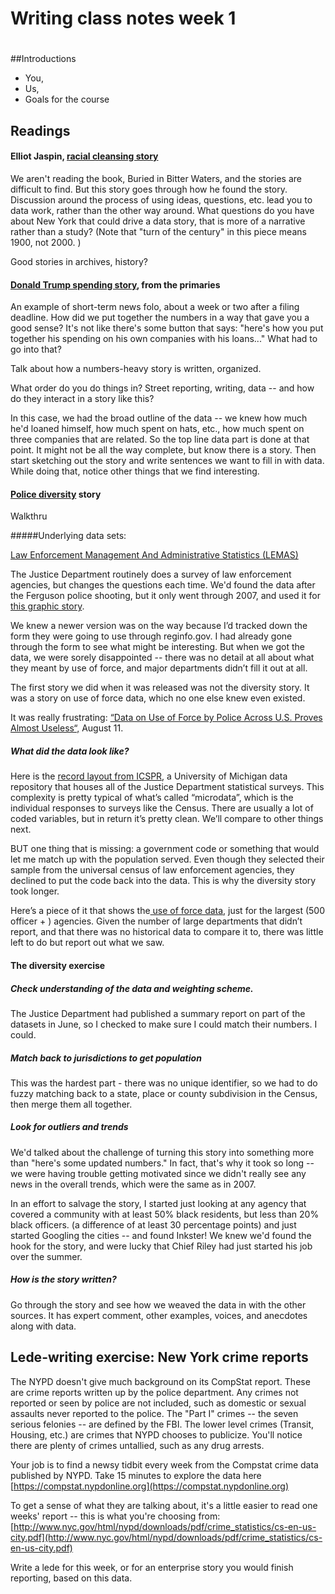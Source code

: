 # Writing class notes week 1
#

##Introductions
* You, 
* Us,
* Goals for the course

## Readings

#### Elliot Jaspin, [racial cleansing story](http://historynewsnetwork.org/article/35847)

We aren't reading the book, Buried in Bitter Waters, and the stories are difficult to find. But this story goes through how he found the story. Discussion around the process of using ideas, questions, etc. lead you to data work, rather than the other way around. What questions do you have about New York that could drive a data story, that is more of a narrative rather than a study? (Note that "turn of the century" in this piece means 1900, not 2000. )

Good stories in archives, history? 

#### [Donald Trump spending story](http://www.nytimes.com/2016/02/06/us/politics/donald-trumps-campaign-billed-as-self-funded-risks-little-of-his-fortune.html), from the primaries

An example of short-term news folo, about a week or two after a filing deadline. How did we put together the numbers in a way that gave you a good sense? It's not like there's some button that says: "here's how you put together his spending on his own companies with his loans..." What had to go into that? 

Talk about how a numbers-heavy story is written, organized.

What order do you do things in? Street reporting, writing, data -- and how do they interact in a story like this? 

In this case, we had the broad outline of the data -- we knew how much he'd loaned himself, how much spent on hats, etc., how much spent on three companies that are related. So the top line data part is done at that point. It might not be all the way complete, but know there is a story. Then start sketching out the story and write sentences we want to fill in with data. While doing that, notice other things that we find interesting. 

#### [Police diversity](http://www.nytimes.com/2015/11/08/us/politics/police-chiefs-looking-to-diversify-forces-face-structural-hurdles.html) story 

Walkthru

#####Underlying data sets:

[Law Enforcement Management And Administrative Statistics (LEMAS)](http://www.bjs.gov/index.cfm?ty=dcdetail&iid=248)

The Justice Department routinely does a survey of law enforcement agencies, but changes the questions each time. We'd found the data after the Ferguson police shooting, but it only went through 2007, and used it for [this graphic story](http://www.nytimes.com/interactive/2014/09/03/us/the-race-gap-in-americas-police-departments.html).

We knew a newer version was on the way because I’d tracked down the form they were going to use through reginfo.gov. I had already gone through the form to see what might be interesting. But when we got the data, we were sorely disappointed -- there was no detail at all about what they meant by use of force, and major departments didn’t fill it out at all. 

The first story we did when it was released was not the diversity story. It was a story on use of force data, which no one else knew even existed. 

It was really frustrating: 
[“Data on Use of Force by Police Across U.S. Proves Almost Useless“,](http://www.nytimes.com/2015/08/12/us/data-on-use-of-force-by-police-across-us-proves-almost-useless.html) August 11. 


##### What did the data look like? 


Here is the [record layout from ICSPR](https://www.dropbox.com/s/4gowsv40tubz2tk/lemas2013_codebook.pdf?dl=0), a University of Michigan data repository that houses all of the Justice Department statistical surveys. This complexity is pretty typical of what’s called “microdata”, which is the individual responses to surveys like the Census. There are usually a lot of coded variables, but in return it’s pretty clean. We’ll compare to other things next. 


BUT one thing that is missing: a government code or something that would let me match up with the population served. Even though they selected their sample from the universal census of law enforcement agencies, they declined to put the code back into the data. This is why the diversity story took longer.

Here’s a piece of it that shows the[ use of force data](https://www.dropbox.com/s/6dk2eip8ft2hqag/uof_20150803.xlsx?dl=0), just for the largest (500 officer + ) agencies.  Given the number of large departments that didn’t report, and that there was no historical data to compare it to, there was little left to do but report out what we saw. 


#### The diversity exercise

##### Check understanding of the data and weighting scheme.

The Justice Department had published a summary report on part of the datasets in June, so I checked to make sure I could match their numbers. I could. 
 
##### Match back to jurisdictions to get population

This was the hardest part - there was no unique identifier, so we had to do fuzzy matching back to a state, place or county subdivision in the Census, then merge them all together. 

##### Look for outliers and trends

We'd talked about the challenge of turning this story into something more than "here's some updated numbers." In fact, that's why it took so long -- we were having trouble getting motivated since we didn't really see any news in the overall trends, which were the same as in 2007.

In an effort to salvage the story, I started just looking at any agency that covered a community with at least 50% black residents, but less than 20% black officers. (a difference of at least 30 percentage points) and just started Googling the cities -- and found Inkster! We knew we'd found the hook for the story, and were lucky that Chief Riley had just started his job over the summer.

##### How is the story written?

Go through the story and see how we weaved the data in with the other sources. It has expert comment, other examples, voices, and anecdotes along with data.

## Lede-writing exercise: New York crime reports

The NYPD doesn't give much background on its CompStat report. These are crime reports written up by the police department. Any crimes not reported or seen by police are not included, such as domestic or sexual assaults never reported to the police. The "Part I" crimes -- the seven serious felonies -- are defined by the FBI. The lower level crimes (Transit, Housing, etc.) are crimes that NYPD chooses to publicize. You'll notice there are plenty of crimes untallied, such as any drug arrests. 

Your job is to find a newsy tidbit every week from the Compstat crime data published by NYPD. Take 15 minutes to explore the data here
[https://compstat.nypdonline.org](https://compstat.nypdonline.org)

To get a sense of what they are talking about, it's a little easier to read one weeks' report -- this is what you're choosing from: 
[http://www.nyc.gov/html/nypd/downloads/pdf/crime_statistics/cs-en-us-city.pdf](http://www.nyc.gov/html/nypd/downloads/pdf/crime_statistics/cs-en-us-city.pdf)

Write a lede for this week, or for an enterprise story you would finish reporting, based on this data.





